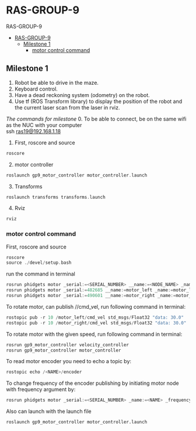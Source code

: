 # RAS-GROUP-9
RAS-GROUP-9

* [RAS-GROUP-9](#ras-group-9)
    * [Milestone 1](#milestone-1)
        * [motor control command](#motor-control-command)

## Milestone 1

1. Robot be able to drive in the maze.  
2. Keyboard control.  
3. Have a dead reckoning system (odometry) on the robot. 
4. Use tf (ROS Transform library) to display the position of the robot 
and the current laser scan from the laser in rviz. 

*The commands for milestone*
0. To be able to connect, be on the same wifi as the NUC with your computer  
ssh ras19@192.168.1.18

1. First, roscore and source
``` c++
roscore  
```
2. motor controller
``` c++
roslaunch gp9_motor_controller motor_controller.launch 
```
3. Transforms
``` c++
roslaunch transforms transforms.launch 
```

4. Rviz
``` c++
rviz
```


### motor control command
First, roscore and source
``` c++
roscore  
source ./devel/setup.bash  
```
run the command in terminal
``` c++
rosrun phidgets motor _serial:=<SERIAL_NUMBER> __name:=<NODE_NAME> _name:=<NAME>
rosrun phidgets motor _serial:=482685 __name:=motor_left _name:=motor_left
rosrun phidgets motor _serial:=490601 __name:=motor_right _name:=motor_right 
```
To rotate motor, can publish /<NAME>/cmd_vel, run following command in terminal:
``` c++
rostopic pub -r 10 /motor_left/cmd_vel std_msgs/Float32 "data: 30.0"     
rostopic pub -r 10 /motor_right/cmd_vel std_msgs/Float32 "data: 30.0"   
```
To rotate motor with the given speed, run following command in terminal:
``` c++
rosrun gp9_motor_controller velocity_controller 
rosrun gp9_motor_controller motor_controller 
```
To read motor encoder you need to echo a topic by:
``` c++
rostopic echo /<NAME>/encoder
```
To change frequency of the encoder publishing by initiating motor node with frequency argument by:
``` c++
rosrun phidgets motor _serial:=<SERIAL_NUMBER> _name:=<NAME> _frequency:=<FREQUENCY>
```
Also can launch with the launch file
``` 
roslaunch gp9_motor_controller motor_controller.launch 
```
